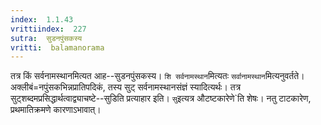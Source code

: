 ```yaml
---
index:  1.1.43
vrittiindex:  227
sutra:  सुडनपुंसकस्य
vritti:  balamanorama 
---
```


तत्र किं सर्वनामस्थानमित्यत आह--सुडनपुंसकस्य। `शि सर्वनामस्थान`मित्यतः `सर्वानामस्थान`मित्यनुवर्तते। अक्लीबं=नपुंसकभिन्नप्रातिपदिकं, तस्य सुट् सर्वनामस्थानसंज्ञं स्यादित्यर्थः। तत्र सुट्शब्दमप्रसिद्धार्थत्वाद्व्याचष्टे--सुडिति प्रत्याहार इति। `सु`इत्यत्र औटष्टकारेणे`ति शेषः। नतु टाटकारेण, प्रथमातिक्रमणे कारणाऽभावात्। 

